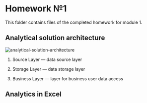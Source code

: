 # Homework №1


This folder contains files of the completed homework for module 1.


## Analytical solution architecture


![analytical-solution-architecture](https://user-images.githubusercontent.com/16492460/153308308-21d9c014-7614-4f19-92b3-f86ccebc05ae.jpg)


1. Source Layer — data source layer


2. Storage Layer — data storage layer


3. Business Layer — layer for business user data access


## Analytics in Excel


